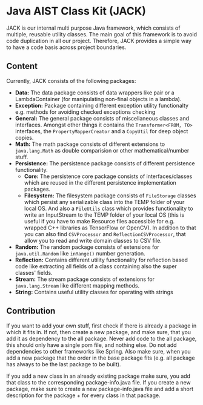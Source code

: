 # Java AIST Class Kit (JACK)

JACK is our internal multi purpose Java framework, which consists of multiple, reusable utility classes.
The main goal of this framework is to avoid code duplication in all our project. Therefore, JACK provides a simple way to have a code basis across project boundaries.

## Content

Currently, JACK consists of the following packages:

- **Data:** The data package consists of data wrappers like pair or a LambdaContainer (for manipulating non-final objects in a lambda).
- **Exception:** Package containing different exception utility functionalty e.g. methods for avoiding checked exceptions checking
- **General:** The general package consists of miscellaneous classes and interfaces. Amongst other things it contains the `Transformer<FROM, TO>` interfaces, the `PropertyMapperCreator` and a `CopyUtil` for deep object copies.
- **Math:** The math package consists of different extensions to `java.lang.Math` as double comparision or other mathematical/number stuff. 
- **Persistence:** The persistence package consists of different persistence functionality.
  - **Core:** The persistence core package consists of interfaces/classes which are reused in the different persistence implementation packages.
  - **Filesystem:** The filesystem package consists of `FileStorage` classes which persist any serializable class into the TEMP folder of your local OS. And also a `FileUtils` class which provides functionality to write an InputStream to the TEMP folder of your local OS (this is useful if you have to make Resource files accessible for e.g. wrapped C++ libraries as TensorFlow or OpenCV). In addition to that you can also find `CSVProcessor` and `ReflectionCSVProcessor`, that allow you to read and write domain classes to CSV file.
- **Random:** The random package consists of extensions for `java.util.Random` like `inRange()` number generation. 
- **Reflection:** Contains different utility functionality for reflection based code like extracting all fields of a class containing also the super classes' fields.
- **Stream:** The stream package consists of extensions for `java.lang.Stream` like different mapping methods.
- **String:** Contains useful utility classes for operating with strings

## Contribution
If you want to add your own stuff, first check if there is already a package in which it fits in. If not, then create a new package,
and make sure, that you add it as dependency to the all package. Never add code to the all package, this should only have a single pom file,
and nothing else. Do not add dependencies to other frameworks like Spring. Also make sure, when you add a new package
that the order in the base package fits (e.g. all package has always to be the last package to be built).

If you add a new class in an already existing package make sure, you add that class to the corresponding package-info.java file. If you create a new package, make sure to create a new package-info.java file and add a short description for the package + for every class in that package.